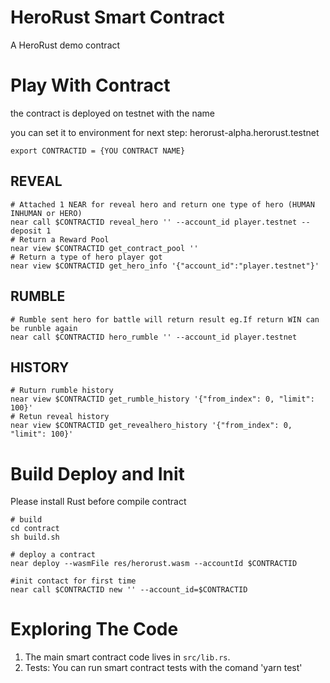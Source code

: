 HeroRust Smart Contract
==================
A HeroRust demo contract 


Play With Contract
===========
the contract is deployed on testnet with the name 

you can set it to environment for next step: herorust-alpha.herorust.testnet

```shell
export CONTRACTID = {YOU CONTRACT NAME}
```


## REVEAL 
```shell
# Attached 1 NEAR for reveal hero and return one type of hero (HUMAN INHUMAN or HERO)
near call $CONTRACTID reveal_hero '' --account_id player.testnet --deposit 1
# Return a Reward Pool
near view $CONTRACTID get_contract_pool ''
# Return a type of hero player got
near view $CONTRACTID get_hero_info '{"account_id":"player.testnet"}'
```
## RUMBLE
```shell
# Rumble sent hero for battle will return result eg.If return WIN can be runble again
near call $CONTRACTID hero_rumble '' --account_id player.testnet
```
## HISTORY
```shell
# Ruturn rumble history
near view $CONTRACTID get_rumble_history '{"from_index": 0, "limit": 100}' 
# Retun reveal history
near view $CONTRACTID get_revealhero_history '{"from_index": 0, "limit": 100}' 
```


Build Deploy and Init
======================
Please install Rust before compile contract

```shell
# build
cd contract
sh build.sh
```

```shell
# deploy a contract
near deploy --wasmFile res/herorust.wasm --accountId $CONTRACTID
```

```shell
#init contact for first time
near call $CONTRACTID new '' --account_id=$CONTRACTID
```

Exploring The Code
==================

1. The main smart contract code lives in `src/lib.rs`. 
2. Tests: You can run smart contract tests with the comand 'yarn test'

  [smart contract]: https://docs.near.org/docs/develop/contracts/overview
  [Rust]: https://www.rust-lang.org/
  [create-near-app]: https://github.com/near/create-near-app
  [correct target]: https://github.com/near/near-sdk-rs#pre-requisites
  [cargo]: https://doc.rust-lang.org/book/ch01-03-hello-cargo.html
